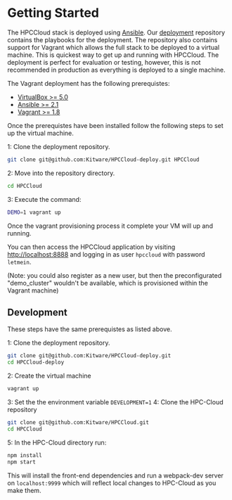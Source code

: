 # Getting Started

The HPCCloud stack is deployed using [Ansible](https://www.ansible.com/). Our [deployment](https://github.com/Kitware/HPCCloud-deploy) repository contains the playbooks for the deployment. The repository also contains support for Vagrant which allows the full stack to be deployed to a virtual machine. This is quickest way to get up and running with HPCCloud. The deployment is perfect for evaluation or testing, however, this is not recommended in production as everything is deployed to a single machine.

The Vagrant deployment has the following prerequistes:

* [VirtualBox  >= 5.0](https://www.virtualbox.org/wiki/Downloads)
* [Ansible  >= 2.1](http://docs.ansible.com/ansible/intro_installation.html)
* [Vagrant >= 1.8](https://www.vagrantup.com/docs/installation/)

Once the prerequistes have been installed follow the following steps to set up the virtual machine.

1: Clone the deployment repository.

```sh
git clone git@github.com:Kitware/HPCCloud-deploy.git HPCCloud
```

2: Move into the repository directory.

```sh
cd HPCCloud
```

3: Execute the command:

```sh
DEMO=1 vagrant up
```

Once the vagrant provisioning process it complete your VM will up and running.

You can then access the HPCCloud application by visiting [http://localhost:8888](http://localhost:8888) and logging in as user `hpccloud` with password `letmein`.

(Note: you could also register as a new user, but then the preconfigurated "demo_cluster" wouldn't be available, which is provisioned within the Vagrant machine)

## Development

These steps have the same prerequistes as listed above.

1: Clone the deployment repository.

```sh
git clone git@github.com:Kitware/HPCCloud-deploy.git
cd HPCCloud-deploy
```

2: Create the virtual machine

```sh
vagrant up
```

3: Set the the environment variable `DEVELOPMENT=1`
4: Clone the HPC-Cloud repository

```sh
git clone git@github.com:Kitware/HPCCloud.git
cd HPCCloud
```

5: In the HPC-Cloud directory run:

```sh
npm install
npm start
```

This will install the front-end dependencies and run a webpack-dev server on `localhost:9999` which will reflect local changes to HPC-Cloud as you make them.
